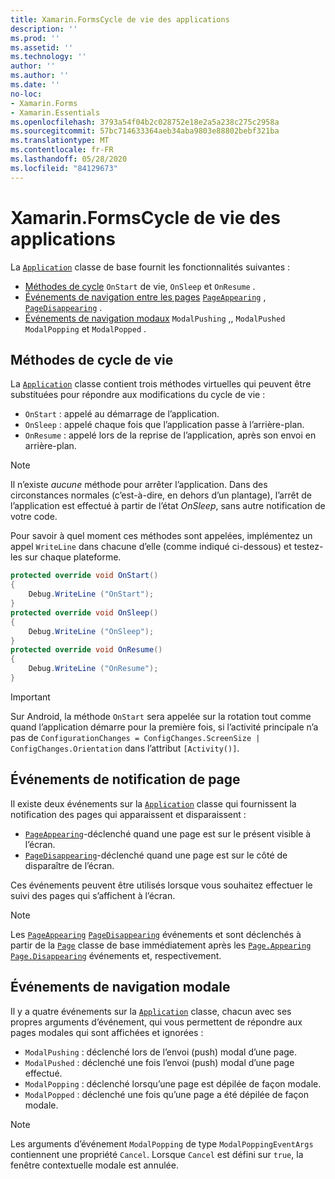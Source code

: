 ```yaml
---
title: Xamarin.FormsCycle de vie des applications
description: ''
ms.prod: ''
ms.assetid: ''
ms.technology: ''
author: ''
ms.author: ''
ms.date: ''
no-loc:
- Xamarin.Forms
- Xamarin.Essentials
ms.openlocfilehash: 3793a54f04b2c028752e18e2a5a238c275c2958a
ms.sourcegitcommit: 57bc714633364aeb34aba9803e88802bebf321ba
ms.translationtype: MT
ms.contentlocale: fr-FR
ms.lasthandoff: 05/28/2020
ms.locfileid: "84129673"
---
```

# <a name="xamarinforms-app-lifecycle"></a>Xamarin.FormsCycle de vie des applications

La [`Application`](xref:Xamarin.Forms.Application) classe de base fournit les fonctionnalités suivantes :

- [Méthodes de cycle](#Lifecycle_Methods) `OnStart` de vie, `OnSleep` et `OnResume` .
- [Événements de navigation entre les pages](#page) [`PageAppearing`](xref:Xamarin.Forms.Application.PageAppearing) , [`PageDisappearing`](xref:Xamarin.Forms.Application.PageDisappearing) .
- [Événements de navigation modaux](#modal) `ModalPushing` ,, `ModalPushed` `ModalPopping` et `ModalPopped` .

<a name="Lifecycle_Methods" />

## <a name="lifecycle-methods"></a>Méthodes de cycle de vie

La [`Application`](xref:Xamarin.Forms.Application) classe contient trois méthodes virtuelles qui peuvent être substituées pour répondre aux modifications du cycle de vie :

- `OnStart` : appelé au démarrage de l’application.
- `OnSleep` : appelé chaque fois que l’application passe à l’arrière-plan.
- `OnResume` : appelé lors de la reprise de l’application, après son envoi en arrière-plan.

> [!NOTE]
> Il n’existe *aucune* méthode pour arrêter l’application. Dans des circonstances normales (c’est-à-dire, en dehors d’un plantage), l’arrêt de l’application est effectué à partir de l’état *OnSleep*, sans autre notification de votre code.

Pour savoir à quel moment ces méthodes sont appelées, implémentez un appel `WriteLine` dans chacune d’elle (comme indiqué ci-dessous) et testez-les sur chaque plateforme.

```csharp
protected override void OnStart()
{
    Debug.WriteLine ("OnStart");
}
protected override void OnSleep()
{
    Debug.WriteLine ("OnSleep");
}
protected override void OnResume()
{
    Debug.WriteLine ("OnResume");
}
```

> [!IMPORTANT]
> Sur Android, la méthode `OnStart` sera appelée sur la rotation tout comme quand l’application démarre pour la première fois, si l’activité principale n’a pas de `ConfigurationChanges = ConfigChanges.ScreenSize | ConfigChanges.Orientation` dans l’attribut `[Activity()]`.

<a name="page" />

## <a name="page-notification-events"></a>Événements de notification de page

Il existe deux événements sur la [`Application`](xref:Xamarin.Forms.Application) classe qui fournissent la notification des pages qui apparaissent et disparaissent :

- [`PageAppearing`](xref:Xamarin.Forms.Application.PageAppearing)-déclenché quand une page est sur le présent visible à l’écran.
- [`PageDisappearing`](xref:Xamarin.Forms.Application.PageDisappearing)-déclenché quand une page est sur le côté de disparaître de l’écran.

Ces événements peuvent être utilisés lorsque vous souhaitez effectuer le suivi des pages qui s’affichent à l’écran.

> [!NOTE]
> Les [`PageAppearing`](xref:Xamarin.Forms.Application.PageAppearing) [`PageDisappearing`](xref:Xamarin.Forms.Application.PageDisappearing) événements et sont déclenchés à partir de la [`Page`](xref:Xamarin.Forms.Page) classe de base immédiatement après les [`Page.Appearing`](xref:Xamarin.Forms.Page.Appearing) [`Page.Disappearing`](xref:Xamarin.Forms.Page.Disappearing) événements et, respectivement.

<a name="modal" />

## <a name="modal-navigation-events"></a>Événements de navigation modale

Il y a quatre événements sur la [`Application`](xref:Xamarin.Forms.Application) classe, chacun avec ses propres arguments d’événement, qui vous permettent de répondre aux pages modales qui sont affichées et ignorées :

- `ModalPushing` : déclenché lors de l’envoi (push) modal d’une page.
- `ModalPushed` : déclenché une fois l’envoi (push) modal d’une page effectué.
- `ModalPopping` : déclenché lorsqu’une page est dépilée de façon modale.
- `ModalPopped` : déclenché une fois qu’une page a été dépilée de façon modale.

> [!NOTE]
> Les arguments d’événement `ModalPopping` de type `ModalPoppingEventArgs` contiennent une propriété `Cancel`. Lorsque `Cancel` est défini sur `true`, la fenêtre contextuelle modale est annulée.

